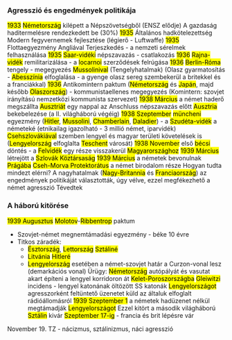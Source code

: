 ### Agresszió és engedmények politikája
<mark class="hltr-orange">1933</mark> <mark class="hltr-green">Németország</mark> kilépett a Népszövetségből (ENSZ elődje)
A gazdaság haditermelésre rendezkedett be (30%)
<mark class="hltr-orange">1935</mark> Általános hadkötelezettség
Modern fegyvernemek fejlesztése (légierő - Luftwaffe)
<mark class="hltr-orange">1935</mark> Flottaegyezmény Angliával
Terjeszkedés - a nemzeti sérelmek felhasználása
<mark class="hltr-orange">1935</mark> <mark class="hltr-green">Saar-vidéki</mark> népszavazás - csatlakozás
<mark class="hltr-orange">1936</mark> <mark class="hltr-green">Rajna-vidék</mark> remilitarizálása - a <mark class="hltr-green">locarnoi</mark> szerződések felrúgása
<mark class="hltr-orange">1936</mark> <mark class="hltr-green">Berlin-Róma</mark> tengely - megegyezés <mark class="hltr-cyan">Mussolinival</mark> (Tengelyhatalmak)
(Olasz gyarmatosítás - <mark class="hltr-green">Abesszínia</mark> elfoglalása - a gyenge olasz sereg szembekerül a britekkel és a franciákkal)
<mark class="hltr-orange">1936</mark> Antikomintern paktum (<mark class="hltr-green">Németország</mark> és <mark class="hltr-green">Japán</mark>, majd később <mark class="hltr-green">Olaszország</mark>) - kommunistaellenes megegyezés
(Komintern: szovjet irányítású nemzetközi kommunista szervezet)
<mark class="hltr-orange">1938 Március</mark> a német haderő megszállta <mark class="hltr-green">Ausztriát</mark> egy nappal az Anschluss népszavazás előtt
<mark class="hltr-green">Ausztria</mark> bekebelezése (a II. világháború végéig)
<mark class="hltr-orange">1938 Szeptember</mark> <mark class="hltr-green">müncheni</mark> egyezmény (<mark class="hltr-cyan">Hitler</mark>, <mark class="hltr-cyan">Mussolini</mark>, <mark class="hltr-cyan">Chamberlain</mark>, <mark class="hltr-cyan">Daladier</mark>) - a <mark class="hltr-green">Szudéta-vidék</mark> a németeké (etnikailag igazolható - 3 millió német, iparvidék)
<mark class="hltr-green">Csehszlovákiával</mark> szemben lengyel és magyar területi követelések is
(<mark class="hltr-green">Lengyelország</mark> elfoglalta <mark class="hltr-green">Teschent</mark> városát)
<mark class="hltr-orange">1938 November</mark> első <mark class="hltr-green">bécsi</mark> döntés - a <mark class="hltr-green">Felvidék</mark> egy része visszakerül <mark class="hltr-green">Magyarországhoz</mark>
<mark class="hltr-orange">1939 Március</mark> létrejött a <mark class="hltr-green">Szlovák Köztársaság</mark>
<mark class="hltr-orange">1939 Március</mark> a németek bevonulnak <mark class="hltr-green">Prágába</mark>
<mark class="hltr-green">Cseh-Morva Protektorátus</mark> a német birodalom része
Hogyan tudta mindezt elérni?
A nagyhatalmak (<mark class="hltr-green">Nagy-Britannia</mark> és <mark class="hltr-green">Franciaország</mark>) az engedmények politikáját választották, úgy vélve, ezzel megfékezhető a német agresszió
Tévedtek
### A háború kitörése
<mark class="hltr-orange">1939 Augusztus</mark> <mark class="hltr-cyan">Molotov</mark>-<mark class="hltr-cyan">Ribbentrop</mark> paktum
- Szovjet-német megnemtámadási egyezmény - béke 10 évre
- Titkos záradék: 
	- <mark class="hltr-green">Észtország</mark>, <mark class="hltr-green">Lettország</mark> <mark class="hltr-cyan">Sztáliné</mark>
	- <mark class="hltr-green">Litvánia</mark> <mark class="hltr-cyan">Hitleré</mark>
	- <mark class="hltr-green">Lengyelország</mark> esetében a német-szovjet határ a Curzon-vonal lesz (demarkációs vonal)
Ürügy: <mark class="hltr-green">Németország</mark> autópályát és vasutat akart építeni a lengyel korridoron át <mark class="hltr-green">Kelet-Poroszországba</mark>
<mark class="hltr-green">Gleiwitzi</mark> incidens - lengyel katonának öltözött SS katonák <mark class="hltr-green">Lengyelországot</mark> agresszorként feltüntető üzenetet  küld az általuk elfoglalt rádióállomásról
<mark class="hltr-orange">1939 Szeptember 1</mark> a németek hadüzenet nélkül megtámadják <mark class="hltr-green">Lengyelországot</mark>
Ezzel kitört a második világháború
<mark class="hltr-cyan">Sztálin</mark> kivár <mark class="hltr-orange">Szeptember 17-ig</mark> - francia és brit lépésre vár 

November 19. TZ - nácizmus, sztálinizmus, náci agresszió
